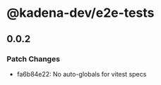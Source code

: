 # @kadena-dev/e2e-tests

## 0.0.2

### Patch Changes

- fa6b84e22: No auto-globals for vitest specs
